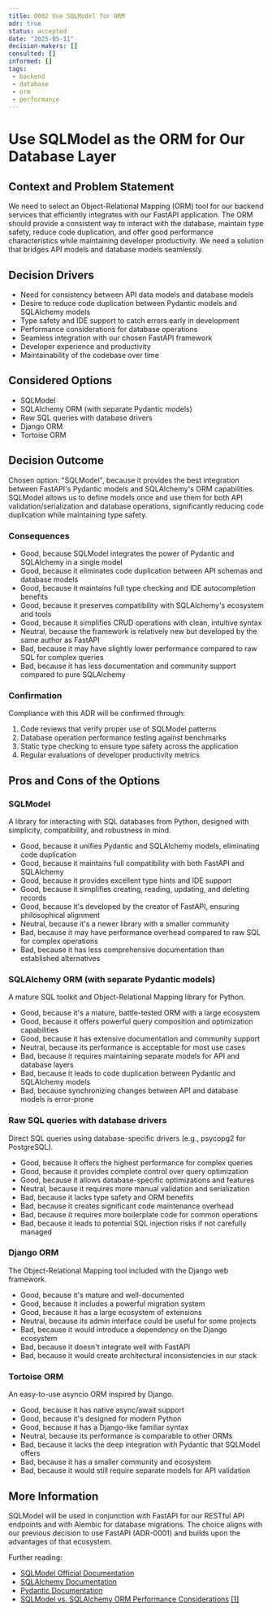 ```yaml
---
title: 0002 Use SQLModel for ORM
adr: true
status: accepted
date: "2025-05-11"
decision-makers: []
consulted: []
informed: []
tags:
 - backend
 - database
 - orm
 - performance
---
```


# Use SQLModel as the ORM for Our Database Layer

## Context and Problem Statement

We need to select an Object-Relational Mapping (ORM) tool for our backend services that efficiently integrates with our FastAPI application. The ORM should provide a consistent way to interact with the database, maintain type safety, reduce code duplication, and offer good performance characteristics while maintaining developer productivity. We need a solution that bridges API models and database models seamlessly.

## Decision Drivers

* Need for consistency between API data models and database models
* Desire to reduce code duplication between Pydantic models and SQLAlchemy models
* Type safety and IDE support to catch errors early in development
* Performance considerations for database operations
* Seamless integration with our chosen FastAPI framework
* Developer experience and productivity
* Maintainability of the codebase over time

## Considered Options

* SQLModel
* SQLAlchemy ORM (with separate Pydantic models)
* Raw SQL queries with database drivers
* Django ORM
* Tortoise ORM

## Decision Outcome

Chosen option: "SQLModel", because it provides the best integration between FastAPI's Pydantic models and SQLAlchemy's ORM capabilities. SQLModel allows us to define models once and use them for both API validation/serialization and database operations, significantly reducing code duplication while maintaining type safety.

### Consequences

* Good, because SQLModel integrates the power of Pydantic and SQLAlchemy in a single model
* Good, because it eliminates code duplication between API schemas and database models
* Good, because it maintains full type checking and IDE autocompletion benefits
* Good, because it preserves compatibility with SQLAlchemy's ecosystem and tools
* Good, because it simplifies CRUD operations with clean, intuitive syntax
* Neutral, because the framework is relatively new but developed by the same author as FastAPI
* Bad, because it may have slightly lower performance compared to raw SQL for complex queries
* Bad, because it has less documentation and community support compared to pure SQLAlchemy

### Confirmation

Compliance with this ADR will be confirmed through:
1. Code reviews that verify proper use of SQLModel patterns
2. Database operation performance testing against benchmarks
3. Static type checking to ensure type safety across the application
4. Regular evaluations of developer productivity metrics

## Pros and Cons of the Options

### SQLModel

A library for interacting with SQL databases from Python, designed with simplicity, compatibility, and robustness in mind.

* Good, because it unifies Pydantic and SQLAlchemy models, eliminating code duplication
* Good, because it maintains full compatibility with both FastAPI and SQLAlchemy
* Good, because it provides excellent type hints and IDE support
* Good, because it simplifies creating, reading, updating, and deleting records
* Good, because it's developed by the creator of FastAPI, ensuring philosophical alignment
* Neutral, because it's a newer library with a smaller community
* Bad, because it may have performance overhead compared to raw SQL for complex operations
* Bad, because it has less comprehensive documentation than established alternatives

### SQLAlchemy ORM (with separate Pydantic models)

A mature SQL toolkit and Object-Relational Mapping library for Python.

* Good, because it's a mature, battle-tested ORM with a large ecosystem
* Good, because it offers powerful query composition and optimization capabilities
* Good, because it has extensive documentation and community support
* Neutral, because its performance is acceptable for most use cases
* Bad, because it requires maintaining separate models for API and database layers
* Bad, because it leads to code duplication between Pydantic and SQLAlchemy models
* Bad, because synchronizing changes between API and database models is error-prone

### Raw SQL queries with database drivers

Direct SQL queries using database-specific drivers (e.g., psycopg2 for PostgreSQL).

* Good, because it offers the highest performance for complex queries
* Good, because it provides complete control over query optimization
* Good, because it allows database-specific optimizations and features
* Neutral, because it requires more manual validation and serialization
* Bad, because it lacks type safety and ORM benefits
* Bad, because it creates significant code maintenance overhead
* Bad, because it requires more boilerplate code for common operations
* Bad, because it leads to potential SQL injection risks if not carefully managed

### Django ORM

The Object-Relational Mapping tool included with the Django web framework.

* Good, because it's mature and well-documented
* Good, because it includes a powerful migration system
* Good, because it has a large ecosystem of extensions
* Neutral, because its admin interface could be useful for some projects
* Bad, because it would introduce a dependency on the Django ecosystem
* Bad, because it doesn't integrate well with FastAPI
* Bad, because it would create architectural inconsistencies in our stack

### Tortoise ORM

An easy-to-use asyncio ORM inspired by Django.

* Good, because it has native async/await support
* Good, because it's designed for modern Python
* Good, because it has a Django-like familiar syntax
* Neutral, because its performance is comparable to other ORMs
* Bad, because it lacks the deep integration with Pydantic that SQLModel offers
* Bad, because it has a smaller community and ecosystem
* Bad, because it would still require separate models for API validation

## More Information

SQLModel will be used in conjunction with FastAPI for our RESTful API endpoints and with Alembic for database migrations. The choice aligns with our previous decision to use FastAPI (ADR-0001) and builds upon the advantages of that ecosystem.

Further reading:
- [SQLModel Official Documentation](https://sqlmodel.tiangolo.com/)
- [SQLAlchemy Documentation](https://docs.sqlalchemy.org/)
- [Pydantic Documentation](https://docs.pydantic.dev/)
- [SQLModel vs. SQLAlchemy ORM Performance Considerations](https://medium.com/@melihcolpan/sqlalchemy-vs-raw-sql-queries-performance-comparison-and-best-practices-caba49125630) [[1]](https://medium.com/@melihcolpan/sqlalchemy-vs-raw-sql-queries-performance-comparison-and-best-practices-caba49125630)
